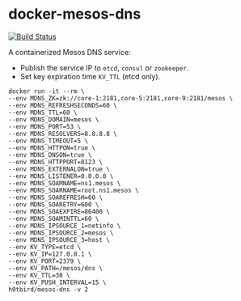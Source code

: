 # docker-mesos-dns

[![Build Status](https://travis-ci.org/h0tbird/docker-mesos-dns.svg?branch=master)](https://travis-ci.org/h0tbird/docker-mesos-dns)

A containerized Mesos DNS service:

- Publish the service IP to `etcd`, `consul` or `zookeeper`.
- Set key expiration time `KV_TTL` (etcd only).

```
docker run -it --rm \
--env MDNS_ZK=zk://core-1:2181,core-5:2181,core-9:2181/mesos \
--env MDNS_REFRESHSECONDS=60 \
--env MDNS_TTL=60 \
--env MDNS_DOMAIN=mesos \
--env MDNS_PORT=53 \
--env MDNS_RESOLVERS=8.8.8.8 \
--env MDNS_TIMEOUT=5 \
--env MDNS_HTTPON=true \
--env MDNS_DNSON=true \
--env MDNS_HTTPPORT=8123 \
--env MDNS_EXTERNALON=true \
--env MDNS_LISTENER=0.0.0.0 \
--env MDNS_SOAMNAME=ns1.mesos \
--env MDNS_SOARNAME=root.ns1.mesos \
--env MDNS_SOAREFRESH=60 \
--env MDNS_SOARETRY=600 \
--env MDNS_SOAEXPIRE=86400 \
--env MDNS_SOAMINTTL=60 \
--env MDNS_IPSOURCE_1=netinfo \
--env MDNS_IPSOURCE_2=mesos \
--env MDNS_IPSOURCE_3=host \
--env KV_TYPE=etcd \
--env KV_IP=127.0.0.1 \
--env KV_PORT=2379 \
--env KV_PATH=/mesos/dns \
--env KV_TTL=30 \
--env KV_PUSH_INTERVAL=15 \
h0tbird/mesos-dns -v 2
```
